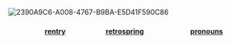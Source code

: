 <p align="center">
  
![2390A9C6-A008-4767-B9BA-E5D41F590C86](https://github.com/user-attachments/assets/41eaa8ba-426f-454f-911d-1166efdfa8bc)

<h4 align="center">
  
[**rentry**](https://rentry.co/antIerqueen)ㅤㅤㅤㅤ ㅤㅤ[**retrospring**](https://retrospring.net/@antlerqueen)ㅤㅤㅤㅤ ㅤㅤㅤ[**pronouns**](https://pronouns.cc/@antlerqueen)

</h4> 

</p>
